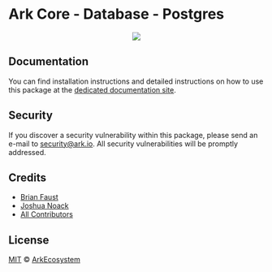 # Ark Core - Database - Postgres

<p align="center">
    <img src="../../banner.png?sanitize=true" />
</p>

## Documentation

You can find installation instructions and detailed instructions on how to use this package at the [dedicated documentation site](https://docs.phantom.org/guidebook/core/plugins/core-database-postgres.html).

## Security

If you discover a security vulnerability within this package, please send an e-mail to security@ark.io. All security vulnerabilities will be promptly addressed.

## Credits

-   [Brian Faust](https://github.com/faustbrian)
-   [Joshua Noack](https://github.com/supaiku0)
-   [All Contributors](../../../../contributors)

## License

[MIT](LICENSE) © [ArkEcosystem](https://ark.io)
